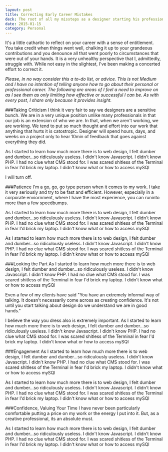 ```yaml
---
layout: post
title: Correcting Early Career Mistakes
deck: The root of all my missteps as a designer starting his professional career is an unfortunate combination of immaturity, impatience, and a lack of confidence&mdash;traits I'd imagine most young professionals, admittedly, face time-to-time.
date: 2015-01-15
category: Personal
---
```


It's a little cathartic to reflect on your career with a sense of entitlement. You take credit when things went well, chalking it up to your grandeous contributions and you denounce all that went poorly to circumstances that were out of your hands. It is a very unhealthy perspective that I, admittedly, struggle with. While not easy in the slightest, I've been making a concerted effort to correct it.

<em>Please, in no way consider this a to-do list, or advice. This is not Medium and I have no intention of telling anyone how to go about their personal or professional career. The following are areas of I feel a need to improve on as I see them as only limiting how effective or successful I can be. As with every post, I share only because it provides insight.</em>


###Taking Criticism
I think it very fair to say we designers are a sensitive bunch. We are in a very unique position unlike many professionals in that our job is an extension of who we are. In that, when we aren't working, we are working. We tend to put so much thought and effort into our work that anything that hurts it is catostropic. Designer will spend hours, days, and weeks on a project only to hear 10min of feedback that goes against everything they did.

As I started to learn how much more there is to web design, I felt dumber and dumber...so ridiculously useless. I didn't know Javascript. I didn't know PHP. I had no clue what CMS stood for. I was scared shitless of the Terminal in fear I'd brick my laptop. I didn't know what or how to access mySQl

I will turn off.

###Patience
I'm a go, go, go type person when it comes to my work. I take it very seriously and try to be fast and efficient. However, especially in a corporate enviornment, where I have the most experience, you can runinto more than a few speedbumps. 

As I started to learn how much more there is to web design, I felt dumber and dumber...so ridiculously useless. I didn't know Javascript. I didn't know PHP. I had no clue what CMS stood for. I was scared shitless of the Terminal in fear I'd brick my laptop. I didn't know what or how to access mySQl

As I started to learn how much more there is to web design, I felt dumber and dumber...so ridiculously useless. I didn't know Javascript. I didn't know PHP. I had no clue what CMS stood for. I was scared shitless of the Terminal in fear I'd brick my laptop. I didn't know what or how to access mySQl

###Looking the Part
As I started to learn how much more there is to web design, I felt dumber and dumber...so ridiculously useless. I didn't know Javascript. I didn't know PHP. I had no clue what CMS stood for. I was scared shitless of the Terminal in fear I'd brick my laptop. I didn't know what or how to access mySQl

Even a few of my clients have said "You have an extremely informal way of talking. It doesn't necessarily come across as creating confidence. It's not until you start talking about design do we understand we are in good hands." 

I believe the way you dress also is extremely important. As I started to learn how much more there is to web design, I felt dumber and dumber...so ridiculously useless. I didn't know Javascript. I didn't know PHP. I had no clue what CMS stood for. I was scared shitless of the Terminal in fear I'd brick my laptop. I didn't know what or how to access mySQl

###Engagement
As I started to learn how much more there is to web design, I felt dumber and dumber...so ridiculously useless. I didn't know Javascript. I didn't know PHP. I had no clue what CMS stood for. I was scared shitless of the Terminal in fear I'd brick my laptop. I didn't know what or how to access mySQl

As I started to learn how much more there is to web design, I felt dumber and dumber...so ridiculously useless. I didn't know Javascript. I didn't know PHP. I had no clue what CMS stood for. I was scared shitless of the Terminal in fear I'd brick my laptop. I didn't know what or how to access mySQl

###Confidence, Valuing Your Time
I have never been particularly comfortable putting a price on my work or the energy I put into it. But, as a creative professional, its an absolute must.

As I started to learn how much more there is to web design, I felt dumber and dumber...so ridiculously useless. I didn't know Javascript. I didn't know PHP. I had no clue what CMS stood for. I was scared shitless of the Terminal in fear I'd brick my laptop. I didn't know what or how to access mySQl